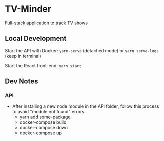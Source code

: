 # TV-Minder

Full-stack application to track TV shows

## Local Development

Start the API with Docker: `yarn-serve` (detached mode) or `yarn serve-logs` (keep in terminal)

Start the React front-end: `yarn start`

## Dev Notes

### API

- After installing a new node module in the API folder, follow this process to avoid "module not found" errors
  - yarn add some-package
  - docker-compose build
  - docker-compose down
  - docker-compose up
